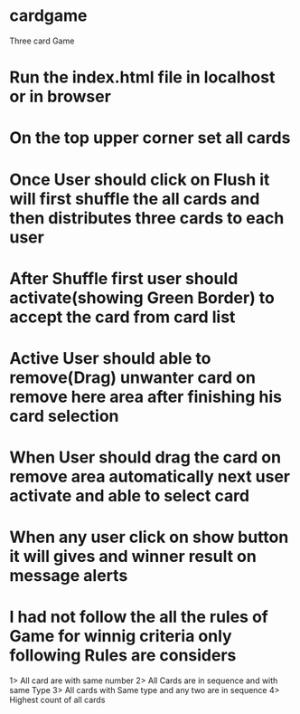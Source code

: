 # cardgame
Three card Game

# Run the index.html file in localhost or in browser
# On the top upper corner set all cards
# Once User should click on Flush it will first shuffle the all cards and then distributes three cards to each user
# After Shuffle first user should activate(showing Green Border) to accept the card from card list
# Active User should able to remove(Drag) unwanter card on remove here area after finishing his card selection
# When User should drag the card on remove area automatically next user activate and able to select card
# When any user click on show button it will gives and winner result on message alerts
# I had not follow the all the rules of Game for winnig criteria only following Rules are considers
  1> All card are with same number
  2> All Cards are in sequence and with same Type
  3> All cards with Same type and any two are in sequence
  4> Highest count of all cards
   

 
